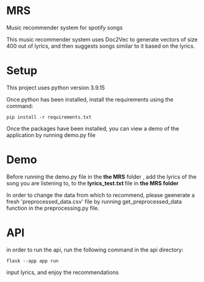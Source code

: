 # MRS
Music recommender system for spotify songs


This music recommender system uses Doc2Vec to generate vectors of size 400 out of lyrics, and then suggests songs similar to it based  on the lyrics.

# Setup

This project uses python version 3.9.15

Once python has been installed, install the requirements using the command:

```
pip install -r requirements.txt
```
Once the packages have been installed, you can view a demo of the application by running demo.py file

# Demo
Before running the demo.py file in the <strong>the MRS</strong> folder , add the lyrics of the song you are listening to, to the 
<strong>lyrics_test.txt </strong> file in <strong>the MRS folder</strong> 

In order to change the data from which to recommend, please geenerate a fresh 'preprocessed_data.csv' file by running get_preprocessed_data function in the preprocessing.py file.

# API
in order to run the api, run the following command in the api directory:
```
flask --app app run
```

input lyrics, and enjoy the recommendations
